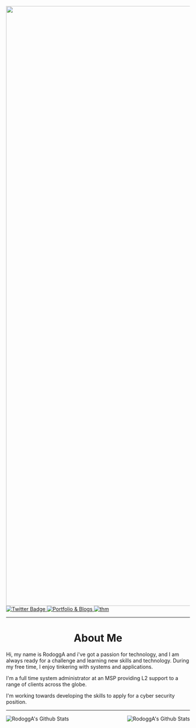 <div id="header" align="center">
  <img src="https://i.imgur.com/yOmmj8M.jpg" width="1640"/>
</div>

<div id="badges">
  <a href=https://twitter.com/rodogga>
    <img src="https://img.shields.io/badge/Twitter-blue?style=for-the-badge&logo=twitter&logoColor=white" alt="Twitter Badge"/>
  </a>
    <a href=https://rodogga.tech>
    <img src="https://img.shields.io/badge/Portfolio-blueviolet?style=for-the-badge&logo=aboutdotme&logoColor=white" alt="Portfolio & Blogs"/>
  </a>
    </a>
    <a href=https://tryhackme.com/p/RodoggA>
    <img src="https://img.shields.io/badge/tryhackme-red?style=for-the-badge&logo=tryhackme&logoColor=white" alt="thm"/>
  </a>
</div>

---

<h1>
  <div id="title" align="center"> 
    About Me
  </div>
</h1>

Hi, my name is RodoggA and i've got a passion for technology, and I am always ready for a challenge and learning new skills and technology. During my free time, I enjoy tinkering with systems and applications.

I'm a full time system administrator at an MSP providing L2 support to a range of clients across the globe.

I'm working towards developing the skills to apply for a cyber security position.

----

<img align="left" alt="RodoggA's Github Stats" src="https://github-readme-stats-five-khaki.vercel.app/api?username=RodoggA&theme=prussian&show_icons=true&count_private=true"/>

<img align="right" alt="RodoggA's Github Stats" src="https://github-readme-stats-five-khaki.vercel.app/api/top-langs/?username=rodoggA&layout=compact)](https://github.com/anuraghazra/github-readme-stats)" />

